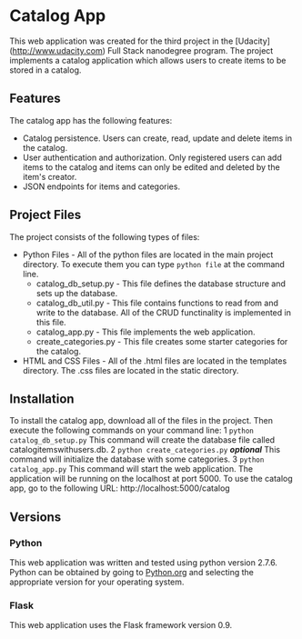 # Catalog App

This web application was created for the third project in the 
[Udacity] (http://www.udacity.com) Full Stack nanodegree program. The project
implements a catalog application which allows users to create items to
be stored in a catalog.

## Features
The catalog app has the following features:
* Catalog persistence. Users can create, read, update and delete items in 
the catalog.
* User authentication and authorization. Only registered users can add
items to the catalog and items can only be edited and deleted by the item's
creator.
* JSON endpoints for items and categories.

## Project Files

The project consists of the following types of files:

* Python Files - All of the python files are located in the main project
directory. To execute them you can type `python file` at the command
line.
  * catalog_db_setup.py - This file defines the database structure and sets
up the database.
  * catalog_db_util.py - This file contains functions to read from and write to
the database. All of the CRUD functinality is implemented in this file.
  * catalog_app.py - This file implements the web application.
  * create_categories.py - This file creates some starter categories for the
catalog. 
* HTML and CSS Files - All of the .html files are located in the templates
directory. The .css files are located in the static directory.

## Installation

To install the catalog app, download all of the files in the project. Then 
execute the following commands on your command line:
1 `python catalog_db_setup.py`
   This command will create the database file called catalogitemswithusers.db.
2 `python create_categories.py` **_optional_**
   This command will initialize the database with some categories.
3 `python catalog_app.py`
   This command will start the web application. The application will be running
on the localhost at port 5000. To use the catalog app, go to the following 
URL: http://localhost:5000/catalog

## Versions

### Python
This web application was written and tested using python version 2.7.6. Python can be 
obtained by going to [Python.org](https://www.python.org/downloads) and 
selecting the appropriate version for your operating system.
### Flask
This web application uses the Flask framework version 0.9. 

